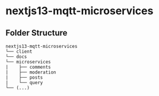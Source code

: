 # nextjs13-mqtt-microservices

## Folder Structure

```none
nextjs13-mqtt-microservices
└── client
└── docs
└── microservices
|    ├── comments
|    ├── moderation
|    ├── posts
|    └── query
└── (...)
```
